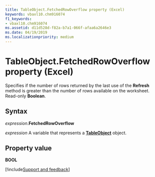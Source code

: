 ```yaml
---
title: TableObject.FetchedRowOverflow property (Excel)
keywords: vbaxl10.chm916074
f1_keywords:
- vbaxl10.chm916074
ms.assetid: d11d528d-f82a-b7a1-066f-afaa6a2646e3
ms.date: 04/19/2019
ms.localizationpriority: medium
---
```



# TableObject.FetchedRowOverflow property (Excel)

Specifies if the number of rows returned by the last use of the **Refresh** method is greater than the number of rows available on the worksheet. Read-only **Boolean**.


## Syntax

_expression_.**FetchedRowOverflow**

_expression_ A variable that represents a **[TableObject](Excel.tableobject.md)** object.


## Property value

**BOOL**




[!include[Support and feedback](~/includes/feedback-boilerplate.md)]